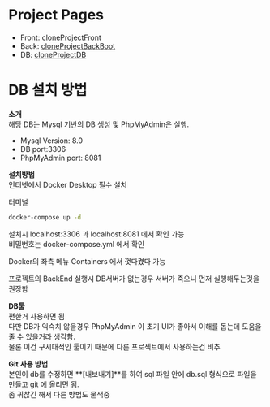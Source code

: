 # Project Pages<br>
- Front: [cloneProjectFront](https://github.com/laeongmulti/cloneProjectFront)<br>
- Back: [cloneProjectBackBoot](https://github.com/laeongmulti/cloneProjectBackBoot)<br>
- DB: [cloneProjectDB](https://github.com/laeongmulti/cloneProjectDB)<br>

# DB 설치 방법<br>

**소개**<br>
해당 DB는 Mysql 기반의 DB 생성 및 PhpMyAdmin은 실행.<br>
- Mysql Version: 8.0<br>
- DB port:3306<br>
- PhpMyAdmin port: 8081<br>

**설치방법**<br>
인터넷에서 Docker Desktop 필수 설치<br>

터미널
````bash
docker-compose up -d
````

설치시 localhost:3306 과 localhost:8081 에서 확인 가능<br>
비밀번호는 docker-compose.yml 에서 확인<br>

Docker의 좌측 메뉴 Containers 에서 껏다켰다 가능<br>

프로젝트의 BackEnd 실행시 DB서버가 없는경우 서버가 죽으니 먼저 실행해두는것을 권장함<br>

**DB툴**<br>
편한거 사용하면 됨<br>
다만 DB가 익숙치 않을경우 PhpMyAdmin 이 초기 UI가 좋아서 이해를 돕는데 도움을 줄 수 있을거라 생각함.<br>
물론 이건 구시대적인 툴이기 때문에 다른 프로젝트에서 사용하는건 비추<br>

**Git 사용 방법**<br>
본인이 db를 수정하면 **[내보내기]**를 하여 sql 파일 안에 db.sql 형식으로 파일을 만들고 git 에 올리면 됨.<br>
좀 귀찮긴 해서 다른 방법도 물색중<br>